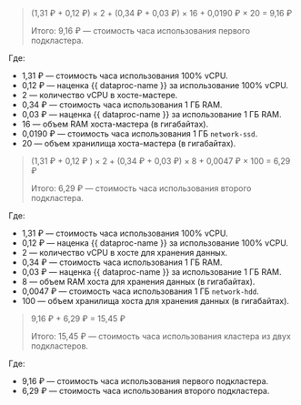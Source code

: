 > (1,31 ₽ + 0,12 ₽) × 2 + (0,34 ₽ + 0,03 ₽) × 16 + 0,0190 ₽ × 20 = 9,16 ₽
>
> Итого: 9,16 ₽ — стоимость часа использования первого подкластера.

Где:

* 1,31 ₽ — стоимость часа использования 100% vCPU.
* 0,12 ₽ — наценка {{ dataproc-name }} за использование 100% vCPU.
* 2 — количество vCPU в хосте-мастере.
* 0,34 ₽ — стоимость часа использования 1 ГБ RAM.
* 0,03 ₽ — наценка {{ dataproc-name }} за использование 1 ГБ RAM.
* 16 — объем RAM хоста-мастера (в гигабайтах).
* 0,0190 ₽  — стоимость часа использования 1 ГБ `network-ssd`.
* 20 — объем хранилища хоста-мастера (в гигабайтах).

> (1,31 ₽ + 0,12 ₽ ) × 2 + (0,34 ₽ + 0,03 ₽) × 8 + 0,0047 ₽ × 100 = 6,29 ₽
>
> Итого: 6,29 ₽ — стоимость часа использования второго подкластера.

Где:

* 1,31 ₽ — стоимость часа использования 100% vCPU.
* 0,12 ₽  — наценка {{ dataproc-name }} за использование 100% vCPU.
* 2 — количество vCPU в хосте для хранения данных.
* 0,34 ₽ — стоимость часа использования 1 ГБ RAM.
* 0,03 ₽ — наценка {{ dataproc-name }} за использование 1 ГБ RAM.
* 8 — объем RAM хоста для хранения данных (в гигабайтах).
* 0,0047 ₽ — стоимость часа использования 1 ГБ `network-hdd`.
* 100 — объем хранилища хоста для хранения данных (в гигабайтах).

> 9,16 ₽ + 6,29 ₽ = 15,45 ₽
>
> Итого: 15,45 ₽ — стоимость часа использования кластера из двух подкластеров.

Где:

* 9,16 ₽ — стоимость часа использования первого подкластера.
* 6,29 ₽ — стоимость часа использования второго подкластера.